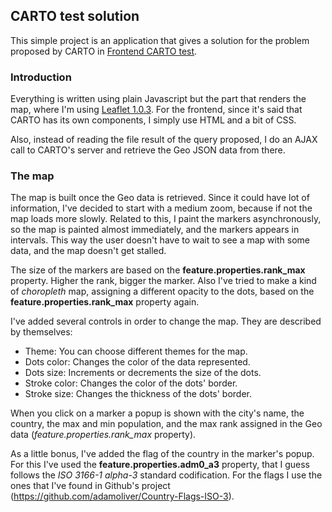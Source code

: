 ## CARTO test solution
This simple project is an application that gives a solution for the problem proposed by CARTO 
in [Frontend CARTO test](https://gist.github.com/xavijam/8bf55f5e4da51bc79d94d676a471f77b).

### Introduction
Everything is written using plain Javascript but the part that renders the map, where I'm 
 using [Leaflet 1.0.3](http://leafletjs.com/2017/01/23/leaflet-1.0.3.html). For the frontend, 
 since it's said that CARTO has its own components, I simply use HTML and a bit of CSS.
 
Also, instead of reading the file result of the query proposed, I do an AJAX call to CARTO's server and 
 retrieve the Geo JSON data from there.
 
### The map
The map is built once the Geo data is retrieved. Since it could have lot of information, I've decided
 to start with a medium zoom, because if not the map loads more slowly. Related to this, I paint the markers
 asynchronously, so the map is painted almost immediately, and the markers appears in intervals. This way
 the user doesn't have to wait to see a map with some data, and the map doesn't get stalled. 
 
The size of the markers are based on the **feature.properties.rank_max** property. Higher the rank, bigger the marker.
Also I've tried to make a kind of _choropleth_ map, assigning a different opacity to the dots, based on the 
**feature.properties.rank_max** property again.
 
I've added several controls in order to change the map. They are described by themselves:

* Theme: You can choose different themes for the map.
* Dots color: Changes the color of the data represented.
* Dots size: Increments or decrements the size of the dots.
* Stroke color: Changes the color of the dots' border.
* Stroke size: Changes the thickness of the dots' border.
 
When you click on a marker a popup is shown with the city's name, the country, the max and min population, and the 
max rank assigned in the Geo data (_feature.properties.rank_max_ property). 
 
As a little bonus, I've added the flag of the country in the marker's popup. For this I've used the **feature.properties.adm0_a3**
property, that I guess follows the _ISO 3166-1 alpha-3_ standard codification. For the flags I use the ones that I've found in 
Github's project (https://github.com/adamoliver/Country-Flags-ISO-3).
 
 
 
